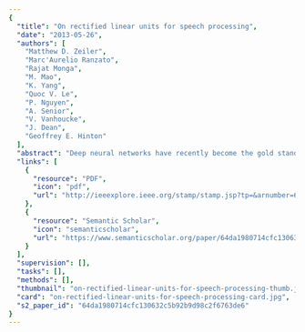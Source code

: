 ```yaml
---
{
  "title": "On rectified linear units for speech processing",
  "date": "2013-05-26",
  "authors": [
    "Matthew D. Zeiler",
    "Marc'Aurelio Ranzato",
    "Rajat Monga",
    "M. Mao",
    "K. Yang",
    "Quoc V. Le",
    "P. Nguyen",
    "A. Senior",
    "V. Vanhoucke",
    "J. Dean",
    "Geoffrey E. Hinton"
  ],
  "abstract": "Deep neural networks have recently become the gold standard for acoustic modeling in speech recognition systems. The key computational unit of a deep network is a linear projection followed by a point-wise non-linearity, which is typically a logistic function. In this work, we show that we can improve generalization and make training of deep networks faster and simpler by substituting the logistic units with rectified linear units. These units are linear when their input is positive and zero otherwise. In a supervised setting, we can successfully train very deep nets from random initialization on a large vocabulary speech recognition task achieving lower word error rates than using a logistic network with the same topology. Similarly in an unsupervised setting, we show how we can learn sparse features that can be useful for discriminative tasks. All our experiments are executed in a distributed environment using several hundred machines and several hundred hours of speech data.",
  "links": [
    {
      "resource": "PDF",
      "icon": "pdf",
      "url": "http://ieeexplore.ieee.org/stamp/stamp.jsp?tp=&arnumber=6638312"
    },
    {
      "resource": "Semantic Scholar",
      "icon": "semanticscholar",
      "url": "https://www.semanticscholar.org/paper/64da1980714cfc130632c5b92b9d98c2f6763de6"
    }
  ],
  "supervision": [],
  "tasks": [],
  "methods": [],
  "thumbnail": "on-rectified-linear-units-for-speech-processing-thumb.jpg",
  "card": "on-rectified-linear-units-for-speech-processing-card.jpg",
  "s2_paper_id": "64da1980714cfc130632c5b92b9d98c2f6763de6"
}
---
```


